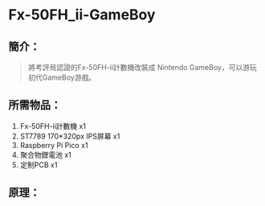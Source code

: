 # Fx-50FH_ii-GameBoy
## 簡介：
> 將考評局認證的Fx-50FH-ii計數機改裝成 Nintendo GameBoy，可以游玩初代GameBoy游戲。
## 所需物品：
1. Fx-50FH-ii計數機 x1  
2. ST7789 170*320px IPS屏幕 x1  
3. Raspberry Pi Pico x1  
4. 聚合物鋰電池 x1  
5. 定制PCB x1
## 原理：
